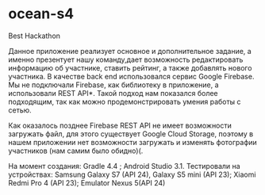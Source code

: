 # ocean-s4
Best Hackathon

Данное приложение реализует основное и дополнительное задание, а именно презентует нашу команду,дает возможность редактировать
информацию об участнике, ставить рейтинг, а также добавлять нового участника.
В качестве back end использовался сервис Google Firebase. Мы не подключали Firebase, как библиотеку в приложение, а использовали
REST API*. Такой подход нам показался более подходящим, так как можно продемонстрировать умения работы с сетью.

Как оказалось позднее Firebase REST API не имеет возможности загружать файл, для этого существует Google Cloud Storage, поэтому в нашем приложении нет возможности загружать и изменять фотографии участников (нам самим было обидно)(.

На момент создания: Gradle 4.4 ; Android Studio 3.1.
Тестировали на устройствах: Samsung Galaxy S7 (API 24), Galaxy S5 mini (API 23); Xiaomi Redmi Pro 4 (API 23); 
Emulator Nexus 5(API 24) 
